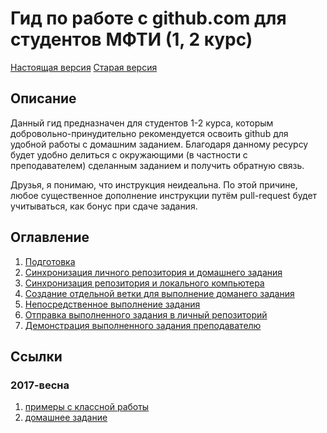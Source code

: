 # Гид по работе с github.com для студентов МФТИ (1, 2 курс)

[Настоящая версия](./README.md)
[Старая версия](./old.md)

## Описание

Данный гид предназначен для студентов 1-2 курса,
которым добровольно-принудительно рекомендуется освоить github
для удобной работы с домашним заданием.
Благодаря данному ресурсу будет удобно делиться с окружающими
(в частности с преподавателем) сделанным заданием и получить обратную связь.

Друзья, я понимаю, что инструкция неидеальна.
По этой причине, любое существенное дополнение инструкции путём pull-request будет учитываться, как бонус при сдаче задания.

## Оглавление

1. [Подготовка](./prepare.md)
2. [Синхронизация личного репозитория и домашнего задания](./fork.md)
3. [Синхронизация репозитория и локального компьютера](./clone.md)
4. [Создание отдельной ветки для выполнение доманего задания](./branch.md)
5. [Непосредственное выполнение задания](./work.md)
6. [Отправка выполненного задания в личный репозиторий](./push.md)
7. [Демонстрация выполненного задания преподавателю](./pull-request.md)

## Ссылки

### 2017-весна

1. [примеры с классной работы](https://github.com/dmitryvim/mipt-cpp)
2. [домашнее задание](https://github.com/dmitryvim/mipt-2017-spring-hw)
